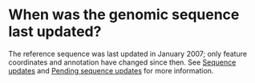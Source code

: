 # When was the genomic sequence last updated?
<!-- pombase_categories: Genome statistics and lists -->

The reference sequence was last updated in January 2007; only feature
coordinates and annotation have changed since then. See [Sequence updates](/status/sequencing-updates) and 
[Pending sequence updates](/status/sequence-updates-pending) for more information.

